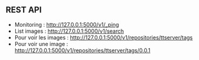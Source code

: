 ## REST API
- Monitoring : http://127.0.0.1:5000/v1/_ping 
- List images : http://127.0.0.1:5000/v1/search
- Pour voir les images : http://127.0.0.1:5000/v1/repositories/ttserver/tags
- Pour voir une image  : http://127.0.0.1:5000/v1/repositories/ttserver/tags/0.0.1 
   

